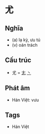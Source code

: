 # 尤

## Nghĩa

* (a) lạ kỳ, ưu tú
* (v) oán trách

## Cấu trúc
* 尤 = [尢](尢.md) [丶](丶.md)

## Phát âm

* Hán Việt: vưu

## Tags
* Hán Việt

<script>window.HANZI_FIELD='尤';</script>
